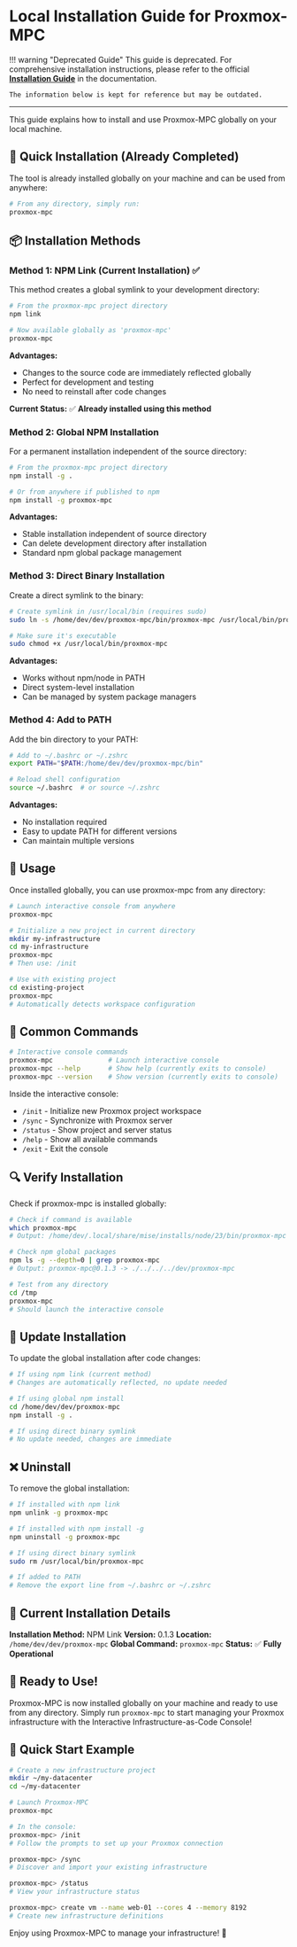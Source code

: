 # Local Installation Guide for Proxmox-MPC

!!! warning "Deprecated Guide"
    This guide is deprecated. For comprehensive installation instructions, please refer to the official **[Installation Guide](https://proxmox-mpc.dev/getting-started/installation/)** in the documentation.
    
    The information below is kept for reference but may be outdated.

---

This guide explains how to install and use Proxmox-MPC globally on your local machine.

## 🚀 Quick Installation (Already Completed)

The tool is already installed globally on your machine and can be used from anywhere:

```bash
# From any directory, simply run:
proxmox-mpc
```

## 📦 Installation Methods

### Method 1: NPM Link (Current Installation) ✅

This method creates a global symlink to your development directory:

```bash
# From the proxmox-mpc project directory
npm link

# Now available globally as 'proxmox-mpc'
proxmox-mpc
```

**Advantages:**
- Changes to the source code are immediately reflected globally
- Perfect for development and testing
- No need to reinstall after code changes

**Current Status:** ✅ **Already installed using this method**

### Method 2: Global NPM Installation

For a permanent installation independent of the source directory:

```bash
# From the proxmox-mpc project directory
npm install -g .

# Or from anywhere if published to npm
npm install -g proxmox-mpc
```

**Advantages:**
- Stable installation independent of source directory
- Can delete development directory after installation
- Standard npm global package management

### Method 3: Direct Binary Installation

Create a direct symlink to the binary:

```bash
# Create symlink in /usr/local/bin (requires sudo)
sudo ln -s /home/dev/dev/proxmox-mpc/bin/proxmox-mpc /usr/local/bin/proxmox-mpc

# Make sure it's executable
sudo chmod +x /usr/local/bin/proxmox-mpc
```

**Advantages:**
- Works without npm/node in PATH
- Direct system-level installation
- Can be managed by system package managers

### Method 4: Add to PATH

Add the bin directory to your PATH:

```bash
# Add to ~/.bashrc or ~/.zshrc
export PATH="$PATH:/home/dev/dev/proxmox-mpc/bin"

# Reload shell configuration
source ~/.bashrc  # or source ~/.zshrc
```

**Advantages:**
- No installation required
- Easy to update PATH for different versions
- Can maintain multiple versions

## 🔧 Usage

Once installed globally, you can use proxmox-mpc from any directory:

```bash
# Launch interactive console from anywhere
proxmox-mpc

# Initialize a new project in current directory
mkdir my-infrastructure
cd my-infrastructure
proxmox-mpc
# Then use: /init

# Use with existing project
cd existing-project
proxmox-mpc
# Automatically detects workspace configuration
```

## 🎯 Common Commands

```bash
# Interactive console commands
proxmox-mpc              # Launch interactive console
proxmox-mpc --help       # Show help (currently exits to console)
proxmox-mpc --version    # Show version (currently exits to console)
```

Inside the interactive console:
- `/init` - Initialize new Proxmox project workspace
- `/sync` - Synchronize with Proxmox server
- `/status` - Show project and server status
- `/help` - Show all available commands
- `/exit` - Exit the console

## 🔍 Verify Installation

Check if proxmox-mpc is installed globally:

```bash
# Check if command is available
which proxmox-mpc
# Output: /home/dev/.local/share/mise/installs/node/23/bin/proxmox-mpc

# Check npm global packages
npm ls -g --depth=0 | grep proxmox-mpc
# Output: proxmox-mpc@0.1.3 -> ./../../../dev/proxmox-mpc

# Test from any directory
cd /tmp
proxmox-mpc
# Should launch the interactive console
```

## 🔄 Update Installation

To update the global installation after code changes:

```bash
# If using npm link (current method)
# Changes are automatically reflected, no update needed

# If using global npm install
cd /home/dev/dev/proxmox-mpc
npm install -g .

# If using direct binary symlink
# No update needed, changes are immediate
```

## ❌ Uninstall

To remove the global installation:

```bash
# If installed with npm link
npm unlink -g proxmox-mpc

# If installed with npm install -g
npm uninstall -g proxmox-mpc

# If using direct binary symlink
sudo rm /usr/local/bin/proxmox-mpc

# If added to PATH
# Remove the export line from ~/.bashrc or ~/.zshrc
```

## 📝 Current Installation Details

**Installation Method:** NPM Link
**Version:** 0.1.3
**Location:** `/home/dev/dev/proxmox-mpc`
**Global Command:** `proxmox-mpc`
**Status:** ✅ **Fully Operational**

## 🎉 Ready to Use!

Proxmox-MPC is now installed globally on your machine and ready to use from any directory. Simply run `proxmox-mpc` to start managing your Proxmox infrastructure with the Interactive Infrastructure-as-Code Console!

## 🚀 Quick Start Example

```bash
# Create a new infrastructure project
mkdir ~/my-datacenter
cd ~/my-datacenter

# Launch Proxmox-MPC
proxmox-mpc

# In the console:
proxmox-mpc> /init
# Follow the prompts to set up your Proxmox connection

proxmox-mpc> /sync
# Discover and import your existing infrastructure

proxmox-mpc> /status
# View your infrastructure status

proxmox-mpc> create vm --name web-01 --cores 4 --memory 8192
# Create new infrastructure definitions
```

Enjoy using Proxmox-MPC to manage your infrastructure! 🎯